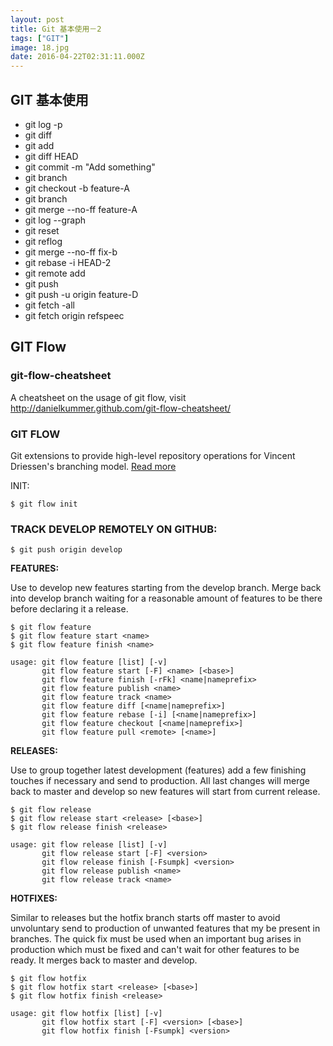 ```yaml
---
layout: post
title: Git 基本使用－2
tags: ["GIT"]
image: 18.jpg
date: 2016-04-22T02:31:11.000Z
---
```


## GIT 基本使用

- git log -p
- git diff
- git add
- git diff HEAD
- git commit -m "Add something"
- git branch
- git checkout -b feature-A
- git branch
- git merge --no-ff feature-A
- git log --graph
- git reset
- git reflog
- git merge --no-ff fix-b
- git rebase -i HEAD-2
- git remote add
- git push
- git push -u origin feature-D
- git fetch -all
- git fetch origin refspeec

## GIT Flow

### git-flow-cheatsheet

A cheatsheet on the usage of git flow, visit <http://danielkummer.github.com/git-flow-cheatsheet/>

### GIT FLOW

Git extensions to provide high-level repository operations for Vincent Driessen's branching model. [Read more](http://nvie.com/posts/a-successful-git-branching-model/)

INIT:

```
$ git flow init
```

### TRACK DEVELOP REMOTELY ON GITHUB:

```
$ git push origin develop
```

**FEATURES:**

Use to develop new features starting from the develop branch. Merge back into develop branch waiting for a reasonable amount of features to be there before declaring it a release.

```
$ git flow feature
$ git flow feature start <name>
$ git flow feature finish <name>
```

```
usage: git flow feature [list] [-v]
       git flow feature start [-F] <name> [<base>]
       git flow feature finish [-rFk] <name|nameprefix>
       git flow feature publish <name>
       git flow feature track <name>
       git flow feature diff [<name|nameprefix>]
       git flow feature rebase [-i] [<name|nameprefix>]
       git flow feature checkout [<name|nameprefix>]
       git flow feature pull <remote> [<name>]
```

**RELEASES:**

Use to group together latest development (features) add a few finishing touches if necessary and send to production. All last changes will merge back to master and develop so new features will start from current release.

```
$ git flow release
$ git flow release start <release> [<base>]
$ git flow release finish <release>
```

```
usage: git flow release [list] [-v]
       git flow release start [-F] <version>
       git flow release finish [-Fsumpk] <version>
       git flow release publish <name>
       git flow release track <name>
```

**HOTFIXES:**

Similar to releases but the hotfix branch starts off master to avoid unvoluntary send to production of unwanted features that my be present in branches. The quick fix must be used when an important bug arises in production which must be fixed and can't wait for other features to be ready. It merges back to master and develop.

```
$ git flow hotfix
$ git flow hotfix start <release> [<base>]
$ git flow hotfix finish <release>
```

```
usage: git flow hotfix [list] [-v]
       git flow hotfix start [-F] <version> [<base>]
       git flow hotfix finish [-Fsumpk] <version>
```
